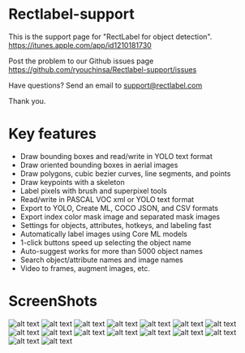 # Rectlabel-support
This is the support page for "RectLabel for object detection".
https://itunes.apple.com/app/id1210181730

Post the problem to our Github issues page
https://github.com/ryouchinsa/Rectlabel-support/issues

Have questions? Send an email to support@rectlabel.com

Thank you.

# Key features
- Draw bounding boxes and read/write in YOLO text format
- Draw oriented bounding boxes in aerial images
- Draw polygons, cubic bezier curves, line segments, and points
- Draw keypoints with a skeleton
- Label pixels with brush and superpixel tools
- Read/write in PASCAL VOC xml or YOLO text format
- Export to YOLO, Create ML, COCO JSON, and CSV formats
- Export index color mask image and separated mask images
- Settings for objects, attributes, hotkeys, and labeling fast
- Automatically label images using Core ML models
- 1-click buttons speed up selecting the object name
- Auto-suggest works for more than 5000 object names
- Search object/attribute names and image names
- Video to frames, augment images, etc.

# ScreenShots
![alt text](https://static.rectlabel.com/waysify_app/img/draw_bbox.jpg)
![alt text](https://static.rectlabel.com/waysify_app/img/draw_obb.jpg??)
![alt text](https://static.rectlabel.com/waysify_app/img/draw_polygon.jpg??)
![alt text](https://static.rectlabel.com/waysify_app/img/edit_points.jpg??)
![alt text](https://static.rectlabel.com/waysify_app/img/mask.jpg??)
![alt text](https://static.rectlabel.com/waysify_app/img/keypoints.jpg??)
![alt text](https://static.rectlabel.com/waysify_app/img/keypoints_pixels_coco.jpg??)
![alt text](https://static.rectlabel.com/waysify_app/img/brush.jpg??)
![alt text](https://static.rectlabel.com/waysify_app/img/superpixel.jpg??)
![alt text](https://static.rectlabel.com/waysify_app/img/objects.jpg??)
![alt text](https://static.rectlabel.com/waysify_app/img/coreml.jpg??)
![alt text](https://static.rectlabel.com/waysify_app/img/1-click.jpg??)
![alt text](https://static.rectlabel.com/waysify_app/img/auto_suggest.jpg??)
![alt text](https://static.rectlabel.com/waysify_app/img/search.jpg???)
![alt text](https://static.rectlabel.com/waysify_app/img/video_to_frames.jpg??)
![alt text](https://static.rectlabel.com/waysify_app/img/augment.jpg??)
